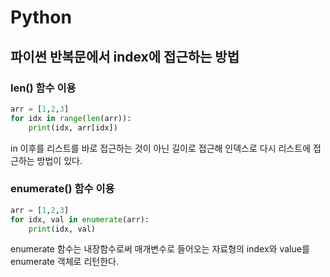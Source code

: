 # Python

## 파이썬 반복문에서 index에 접근하는 방법

### len() 함수 이용

```python
arr = [1,2,3]
for idx in range(len(arr)):
	print(idx, arr[idx])
```

in 이후를 리스트를 바로 접근하는 것이 아닌 길이로 접근해 인덱스로 다시 리스트에 접근하는 방법이 있다.

### enumerate() 함수 이용

```python
arr = [1,2,3]
for idx, val in enumerate(arr):
	print(idx, val)
```

enumerate 함수는 내장함수로써 매개변수로 들어오는 자료형의 index와 value를 enumerate 객체로 리턴한다.

